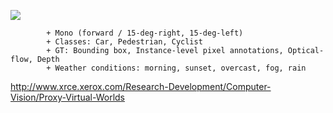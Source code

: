 ![](http://www.europe.naverlabs.com/var/siteaccesses/storage/images/xrce-homepage/research-development/computer-vision/proxy-virtual-worlds/virtual_kitti_proxy_virtual_worlds_banner/889690-1-eng-GB/virtual_kitti_proxy_virtual_worlds_banner_homepage.png)

			+ Mono (forward / 15-deg-right, 15-deg-left)
			+ Classes: Car, Pedestrian, Cyclist
			+ GT: Bounding box, Instance-level pixel annotations, Optical-flow, Depth	
			+ Weather conditions: morning, sunset, overcast, fog, rain


http://www.xrce.xerox.com/Research-Development/Computer-Vision/Proxy-Virtual-Worlds
